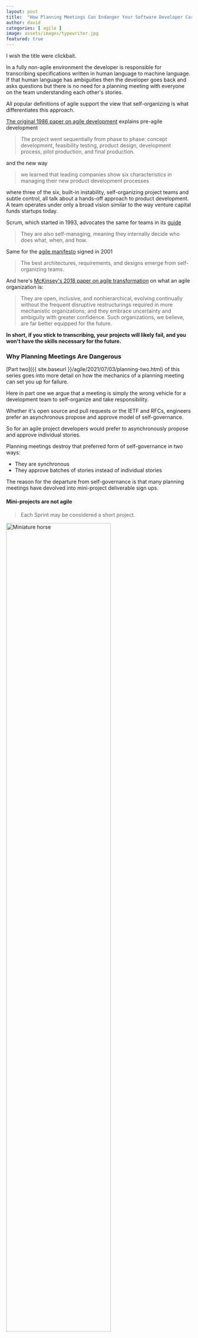 ```yaml
---
layout: post
title:  "How Planning Meetings Can Endanger Your Software Developer Career - Part One"
author: david
categories: [ agile ]
image: assets/images/typewriter.jpg
featured: true
---
```

I wish the title were clickbait.

In a fully non-agile environment the developer is responsible for transcribing
specifications written in human language to machine language. If that
human language has ambiguities then the developer goes back and asks questions but
there is no need for a planning meeting with everyone on the team understanding each other's stories.

All popular definitions of agile support the view that self-organizing is what 
differentiates this approach.

[The original 1986 paper on agile development](https://hbr.org/1986/01/the-new-new-product-development-game) explains pre-agile development

>The project went sequentially from phase to phase: concept development, feasibility testing, product design, development process, pilot production, and final production.

and the new way

>we learned that leading companies show six characteristics in managing their new product development processes

where three of the six, built-in instability, self-organizing project teams and subtle control,
all talk about a hands-off approach to product development. A team operates under only a broad vision
similar to the way venture capital funds startups today.

Scrum, which started in 1993, advocates the same for teams in its [guide](https://scrumguides.org/scrum-guide.html)

>They are also self-managing, meaning they internally decide who does what, when, and how.

Same for the [agile manifesto](https://agilemanifesto.org/principles.html) signed in 2001

>The best architectures, requirements, and designs emerge from self-organizing teams.

And here's [McKinsey's 2018 paper on agile transformation](https://www.mckinsey.com/~/media/mckinsey/business%20functions/organization/our%20insights/leading%20agile%20transformation%20the%20new%20capabilities%20leaders%20need%20to%20build/leading-agile-transformation-the-new-capabilities-leaders-need-to-build-21st-century-organizations.pdf)
on what an agile organization is:
>They are open, inclusive, and nonhierarchical, evolving continually without the frequent disruptive restructurings required in more mechanistic organizations; and they embrace uncertainty and ambiguity with greater confidence. Such organizations, we believe, are far better equipped for the future.

**In short, if you stick to transcribing, your projects will likely fail, and
you won't have the skills necessary for the future.**

### Why Planning Meetings Are Dangerous
[Part two]({{ site.baseurl }}/agile/2021/07/03/planning-two.html) of this series
goes into more detail on how the mechanics of a planning meeting can
set you up for failure.

Here in part one we argue that a meeting is simply the wrong vehicle for
a development team to self-organize and take responsibility.

Whether it's open source and pull requests or the IETF and RFCs, engineers
prefer an asynchronous propose and approve model of self-governance.

So for an agile project developers would prefer to asynchronously propose and approve individual stories.

Planning meetings destroy that preferred form of self-governance in two ways:
* They are synchronous
* They approve batches of stories instead of individual stories

The reason for the departure from self-governance is that many planning meetings have devolved into 
mini-project deliverable sign ups.

#### Mini-projects are not agile
> Each Sprint may be considered a short project.

<img src="{{ site.baseurl }}/assets/images/miniature-horse.jpg" alt="Miniature horse" style="width: 75%;" />

It's easy to understand how agile came to be associated with mini-projects.
If the goal is quicker feedback then it seems at first like a mini-project allows that. (Unless you 
need to ride the horse.)

As I go a long way to establish above the main finding of agile is that getting a team to take
responsibility and self-organize to solve a problem is the fastest, best way. Instead, mini-projects just
command and control transcribers to produce mini crap.

Potentially even old style phased development with its clearly defined roles will outperform 
mini-projects where no one takes responsibility.

#### The only safe part of a planning meeting
If your team wants to meet together with a product owner occasionally to ask questions that's okay.
Though it would be better if that discussion were offline, or the meeting at least recorded.

All the rest of a planning meeting risks reducing a team's ability to think for themselves and adapt and
change. 

At some point your organization attempted to change from traditional software development
specifications. So we suggest discussing with your team what would best work (and seeing what Uclusion
offers).